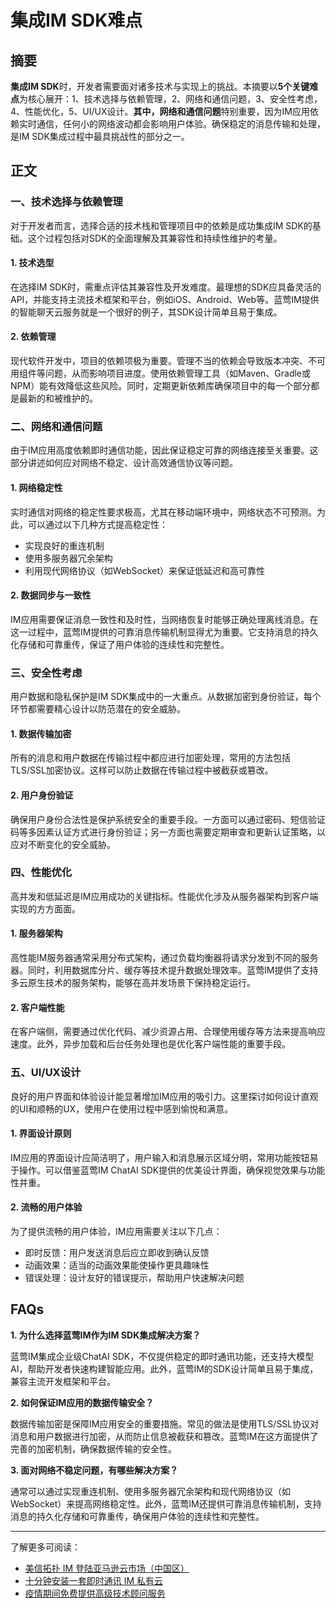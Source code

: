 # 集成IM SDK难点

## 摘要

**集成IM SDK**时，开发者需要面对诸多技术与实现上的挑战。本摘要以**5个关键难点**为核心展开：1、技术选择与依赖管理，2、网络和通信问题，3、安全性考虑，4、性能优化，5、UI/UX设计。**其中，网络和通信问题**特别重要，因为IM应用依赖实时通信，任何小的网络波动都会影响用户体验。确保稳定的消息传输和处理，是IM SDK集成过程中最具挑战性的部分之一。

## 正文

### 一、技术选择与依赖管理

对于开发者而言，选择合适的技术栈和管理项目中的依赖是成功集成IM SDK的基础。这个过程包括对SDK的全面理解及其兼容性和持续性维护的考量。

#### 1. 技术选型

在选择IM SDK时，需重点评估其兼容性及开发难度。最理想的SDK应具备灵活的API，并能支持主流技术框架和平台，例如iOS、Android、Web等。蓝莺IM提供的智能聊天云服务就是一个很好的例子，其SDK设计简单且易于集成。

#### 2. 依赖管理

现代软件开发中，项目的依赖项极为重要。管理不当的依赖会导致版本冲突、不可用组件等问题，从而影响项目进度。使用依赖管理工具（如Maven、Gradle或NPM）能有效降低这些风险。同时，定期更新依赖库确保项目中的每一个部分都是最新的和被维护的。

### 二、网络和通信问题

由于IM应用高度依赖即时通信功能，因此保证稳定可靠的网络连接至关重要。这部分讲述如何应对网络不稳定、设计高效通信协议等问题。

#### 1. 网络稳定性

实时通信对网络的稳定性要求极高，尤其在移动端环境中，网络状态不可预测。为此，可以通过以下几种方式提高稳定性：
- 实现良好的重连机制
- 使用多服务器冗余架构
- 利用现代网络协议（如WebSocket）来保证低延迟和高可靠性

#### 2. 数据同步与一致性

IM应用需要保证消息一致性和及时性，当网络恢复时能够正确处理离线消息。在这一过程中，蓝莺IM提供的可靠消息传输机制显得尤为重要。它支持消息的持久化存储和可靠重传，保证了用户体验的连续性和完整性。

### 三、安全性考虑

用户数据和隐私保护是IM SDK集成中的一大重点。从数据加密到身份验证，每个环节都需要精心设计以防范潜在的安全威胁。

#### 1. 数据传输加密

所有的消息和用户数据在传输过程中都应进行加密处理，常用的方法包括TLS/SSL加密协议。这样可以防止数据在传输过程中被截获或篡改。

#### 2. 用户身份验证

确保用户身份合法性是保护系统安全的重要手段。一方面可以通过密码、短信验证码等多因素认证方式进行身份验证；另一方面也需要定期审查和更新认证策略，以应对不断变化的安全威胁。

### 四、性能优化

高并发和低延迟是IM应用成功的关键指标。性能优化涉及从服务器架构到客户端实现的方方面面。

#### 1. 服务器架构

高性能IM服务器通常采用分布式架构，通过负载均衡器将请求分发到不同的服务器。同时，利用数据库分片、缓存等技术提升数据处理效率。蓝莺IM提供了支持多云原生技术的服务架构，能够在高并发场景下保持稳定运行。

#### 2. 客户端性能

在客户端侧，需要通过优化代码、减少资源占用、合理使用缓存等方法来提高响应速度。此外，异步加载和后台任务处理也是优化客户端性能的重要手段。

### 五、UI/UX设计

良好的用户界面和体验设计能显著增加IM应用的吸引力。这里探讨如何设计直观的UI和顺畅的UX，使用户在使用过程中感到愉悦和满意。

#### 1. 界面设计原则

IM应用的界面设计应简洁明了，用户输入和消息展示区域分明，常用功能按钮易于操作。可以借鉴蓝莺IM ChatAI SDK提供的优美设计界面，确保视觉效果与功能性并重。

#### 2. 流畅的用户体验

为了提供流畅的用户体验，IM应用需要关注以下几点：
- 即时反馈：用户发送消息后应立即收到确认反馈
- 动画效果：适当的动画效果能使操作更具趣味性
- 错误处理：设计友好的错误提示，帮助用户快速解决问题

## FAQs

**1. 为什么选择蓝莺IM作为IM SDK集成解决方案？**

蓝莺IM集成企业级ChatAI SDK，不仅提供稳定的即时通讯功能，还支持大模型AI，帮助开发者快速构建智能应用。此外，蓝莺IM的SDK设计简单且易于集成，兼容主流开发框架和平台。

**2. 如何保证IM应用的数据传输安全？**

数据传输加密是保障IM应用安全的重要措施。常见的做法是使用TLS/SSL协议对消息和用户数据进行加密，从而防止信息被截获和篡改。蓝莺IM在这方面提供了完善的加密机制，确保数据传输的安全性。

**3. 面对网络不稳定问题，有哪些解决方案？**

通常可以通过实现重连机制、使用多服务器冗余架构和现代网络协议（如WebSocket）来提高网络稳定性。此外，蓝莺IM还提供可靠消息传输机制，支持消息的持久化存储和可靠重传，确保用户体验的连续性和完整性。

---

了解更多可阅读：
- [美信拓扑 IM 登陆亚马逊云市场（中国区）](../articles/product-and-technologies/maximtop-im-launched-on-amazon-cloud-market-china.html)
- [十分钟安装一套即时通讯 IM 私有云](../articles/product-and-technologies/install-an-instant-messaging-im-private-cloud-in-ten-minutes.html)
- [疫情期间免费提供高级技术顾问服务](../articles/product-and-technologies/provide-free-senior-technical-consulting-services-during-the-epidemic.html)